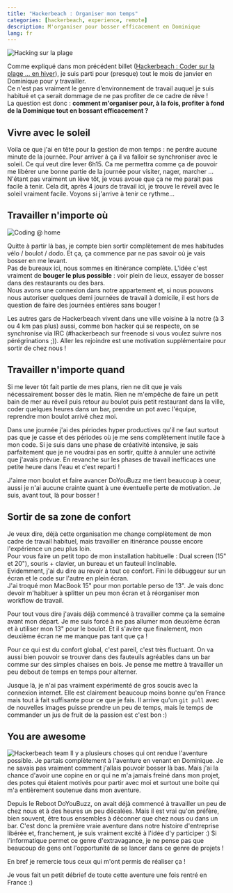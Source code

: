 ```yaml
---
title: "Hackerbeach : Organiser mon temps"
categories: [hackerbeach, experience, remote]
description: M'organiser pour bosser efficacement en Dominique
lang: fr
---
```


![Hacking sur la plage](//i.imgur.com/hhN5FuI.jpg)

Comme expliqué dans mon précédent billet ([Hackerbeach : Coder sur la plage ... en hiver](/p/hackerbeach-inspect-the-dom/)), je suis parti pour (presque) tout le mois de janvier en Dominique pour y travailler.  
Ce n'est pas vraiment le genre d’environnement de travail auquel je suis habitué et ça serait dommage de ne pas profiter de ce cadre de rêve !  
La question est donc : **comment m'organiser pour, à la fois, profiter à fond de la Dominique tout en bossant efficacement  ?**

## Vivre avec le soleil

Voila ce que j'ai en tête pour la gestion de mon temps : ne perdre aucune minute de la journée. Pour arriver à ça il va falloir se synchroniser avec le soleil. Ce qui veut dire lever 6h15. Ca me permettra comme ça de pouvoir me libérer une bonne partie de la journée pour visiter, nager, marcher ...  
N'étant pas vraiment un lève tôt, je vous avoue que ça ne me parait pas facile à tenir. Cela dit, après 4 jours de travail ici, je trouve le réveil avec le soleil vraiment facile. Voyons si j'arrive à tenir ce rythme...

## Travailler n'importe où

![Coding @ home](//i.imgur.com/v823Or9.jpg)

Quitte à partir là bas, je compte bien sortir complètement de mes habitudes vélo / boulot / dodo. Et ça, ça commence par ne pas savoir où je vais bosser en me levant.  
Pas de bureaux ici, nous sommes en itinérance complète. L'idée c'est vraiment de **bouger le plus possible** : voir plein de lieux, essayer de bosser dans des restaurants ou des bars.  
Nous avons une connexion dans notre appartement et, si nous pouvons nous autoriser quelques demi journées de travail à domicile, il est hors de question de faire des journées entières sans bouger !

Les autres gars de Hackerbeach vivent dans une ville voisine à la notre (à 3 ou 4 km pas plus) aussi, comme bon hacker qui se respecte, on se synchronise via IRC (#hackerbeach sur freenode si vous voulez suivre nos pérégrinations ;)). Aller les rejoindre est une motivation supplémentaire pour sortir de chez nous !

## Travailler n'importe quand

Si me lever tôt fait partie de mes plans, rien ne dit que je vais nécessairement bosser dès le matin. Rien ne m'empêche de faire un petit bain de mer au réveil puis retour au boulot puis petit restaurant dans la ville, coder quelques heures dans un bar, prendre un pot avec l'équipe, reprendre mon boulot arrivé chez moi.

Dans une journée j'ai des périodes hyper productives qu'il ne faut surtout pas que je casse et des périodes où je me sens complètement inutile face à mon code. Si je suis dans une phase de créativité intensive, je sais parfaitement que je ne voudrai pas en sortir, quitte à annuler une activité que j'avais prévue. En revanche sur les phases de travail inefficaces une petite heure dans l'eau et c'est reparti !

J'aime mon boulot et faire avancer DoYouBuzz me tient beaucoup à coeur, aussi je n'ai aucune crainte quant à une éventuelle perte de motivation. Je suis, avant tout, là pour bosser !

## Sortir de sa zone de confort

Je veux dire, déjà cette organisation me change complètement de mon cadre de travail habituel, mais travailler en itinérance pousse encore l'expérience un peu plus loin.  
Pour vous faire un petit topo de mon installation habituelle : Dual screen (15" et 20"), souris + clavier, un bureau et un fauteuil inclinable.  
Evidemment, j'ai du dire au revoir à tout ce confort. Fini le débuggeur sur un écran et le code sur l'autre en plein écran.  
J'ai troqué mon MacBook 15" pour mon portable perso de 13". Je vais donc devoir m'habituer à splitter un peu mon écran et à réorganiser mon workflow de travail.

Pour tout vous dire j'avais déjà commencé à travailler comme ça la semaine avant mon départ. Je me suis forcé à ne pas allumer mon deuxième écran et à utiliser mon 13" pour le boulot. Et il s'avère que finalement, mon deuxième écran ne me manque pas tant que ça !

Pour ce qui est du confort global, c'est pareil, c'est très fluctuant. On va aussi bien pouvoir se trouver dans des fauteuils agréables dans un bar comme sur des simples chaises en bois. Je pense me mettre à travailler un peu debout de temps en temps pour alterner.

Jusque là, je n'ai pas vraiment expérimenté de gros soucis avec la connexion internet. Elle est clairement beaucoup moins bonne qu'en France mais tout à fait suffisante pour ce que je fais. Il arrive qu'un `git pull` avec de nouvelles images puisse prendre un peu de temps, mais le temps de commander un jus de fruit de la passion est c'est bon :)

## You are awesome

![Hackerbeach team](//i.imgur.com/SDGqzdB.jpg)
Il y a plusieurs choses qui ont rendue l'aventure possible. Je partais complètement à l'aventure en venant en Dominique. Je ne savais pas vraiment comment j'allais pouvoir bosser là bas. Mais j'ai la chance d'avoir une copine en or qui ne m'a jamais freiné dans mon projet, des potes qui étaient motivés pour partir avec moi et surtout une boite qui m'a entièrement soutenue dans mon aventure.

Depuis le Reboot DoYouBuzz, on avait déjà commencé à travailler un peu de chez nous et à des heures un peu décalées. Mais il est vrai qu'on préfère, bien souvent, être tous ensembles à déconner que chez nous ou dans un bar. C'est donc la première vraie aventure dans notre histoire d'entreprise libérée et, franchement, je suis vraiment excité à l'idée d'y participer :)
Si l'informatique permet ce genre d'extravagance, je ne pense pas que beaucoup de gens ont l'opportunité de se lancer dans ce genre de projets !

En bref je remercie tous ceux qui m'ont permis de réaliser ça !

Je vous fait un petit débrief de toute cette aventure une fois rentré en France :)



